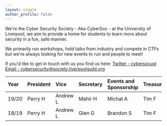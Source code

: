```yaml
---
layout: single
author_profile: false
---
```


We're the Cyber Security Society - Aka CyberSoc - at the University of Liverpool, we aim to provide a home for students to learn more about security in a fun, safe manner.

We primarily run workshops, hold talks from industry and compete in CTFs but we're always looking for new events to run and people to meet!

If you'd like to get in touch with us you find us here:
[Twitter - cybersocuol](https://twitter.com/CyberSocUoL)
[Email - cybersecurity@society.liverpoolguild.org](mailto:cybersecurity@society.liverpoolguild.org)

| Year | President    | Vice    | Secretary | Events and Sponsorship | Treasurer |
|:-----|:-------------|:------------------|:----------|:------------------------|:----------|
| 19/20 | Perry H | Andrew L | Mahir H |Michal A | Tim F |
| 18/19 | Perry H | Andrew L | Glen G | Brandon S | Tim F |
